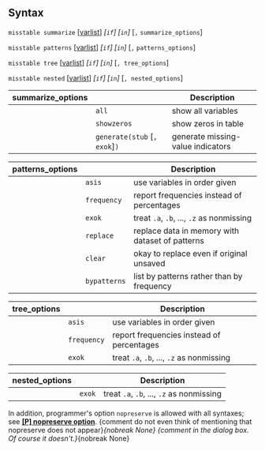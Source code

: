 ## Syntax

`misstable summarize`
\[[varlist](http://www.stata.com/help.cgi?varlist)\]
_\[`if`\] \[`in`\]_ \[`,`
`summarize_options`\]

`misstable patterns`
\[[varlist](http://www.stata.com/help.cgi?varlist)\]
_\[`if`\] \[`in`\]_ \[`,`
`patterns_options`\]

`misstable tree`
\[[varlist](http://www.stata.com/help.cgi?varlist)\]
_\[`if`\] \[`in`\]_ \[`, tree_options`\]

`misstable nested`
\[[varlist](http://www.stata.com/help.cgi?varlist)\]
_\[`if`\] \[`in`\]_ \[`, nested_options`\]

| summarize\_options |                                   | Description                       |
|--------------------|-----------------------------------|-----------------------------------|
|                    | `all`                             | show all variables                |
|                    | `showzeros`                       | show zeros in table               |
|                    | `generate(stub` \[`, exok`\]`)` | generate missing-value indicators |

| patterns\_options |              | Description                                     |
|-------------------|--------------|-------------------------------------------------|
|                   | `asis`       | use variables in order given                    |
|                   | `frequency`  | report frequencies instead of percentages       |
|                   | `exok`       | treat `.a`, `.b`, ..., `.z` as nonmissing       |
|                   | `replace`    | replace data in memory with dataset of patterns |
|                   | `clear`      | okay to replace even if original unsaved        |
|                   | `bypatterns` | list by patterns rather than by frequency       |

| tree\_options |             | Description                               |
|---------------|-------------|-------------------------------------------|
|               | `asis`      | use variables in order given              |
|               | `frequency` | report frequencies instead of percentages |
|               | `exok`      | treat `.a`, `.b`, ..., `.z` as nonmissing |

| nested\_options |        | Description                               |
|-----------------|--------|-------------------------------------------|
|                 | `exok` | treat `.a`, `.b`, ..., `.z` as nonmissing |

In addition, programmer's option `nopreserve` is allowed with all
syntaxes; see
**[<strong>[P] nopreserve option</strong>](http://www.stata.com/help.cgi?nopreserve_option)**.
<span
options="do not even think of mentioning that nopreserve does not appear">{comment
do not even think of mentioning that nopreserve does not
appear}_{nobreak None} <span
options="in the dialog box.  Of course it doesn't.">{comment in the
dialog box. Of course it doesn't.}_{nobreak None}

